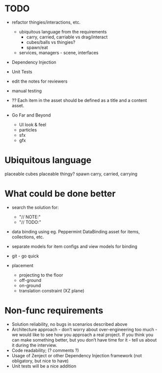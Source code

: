 # TODO

- refactor thingies/interactions, etc.
  - ubiquitous language from the requirements
    - carry, carried, carriable vs drag/interact
    - cubes/balls vs thingies?
    - spawn/eat
  - services, managers - scene, interfaces

- Dependency Injection

- Unit Tests

- edit the notes for reviewers

- manual testing

- ?? Each item in the asset should be defined as a title and a content asset.

- Go Far and Beyond
  - UI look & feel
  - particles
  - sfx
  - gfx

# Ubiquitous language

placeable cubes
placeable thingy?
spawn
carry, carried, carrying

# What could be done better

- search the solution for:
  - "// NOTE:"
  - "// TODO:"

- data binding using eg. Peppermint DataBinding asset for items, collections, etc.
- separate models for item configs and view models for binding

- git - go quick

- placement
  - projecting to the floor
  - off-ground
  - on-ground
  - translation constraint (XZ plane)

# Non-func requirements

  - Solution reliability, no bugs in scenarios described above
  - Architecture approach - don’t worry about over-engineering too much - we would like to see how you approach a real project. If you think you can make something better, but you don’t have time for it - tell us about it during the interview.
  - Code readability; (? comments ?)
  - Usage of Zenject or other Dependency Injection framework (not obligatory, but nice to have)
  - Unit tests will be a nice addition
